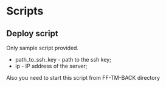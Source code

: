 # Scripts

## Deploy script

Only sample script provided. 
- path_to_ssh_key - path to the ssh key; 
- ip - IP address of the server;

Also you need to start this script from FF-TM-BACK directory
